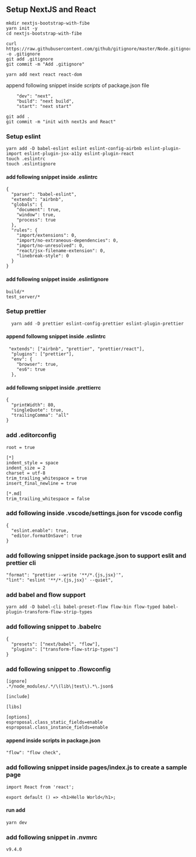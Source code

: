 ## Setup NextJS and React

```
mkdir nextjs-bootstrap-with-fibe
yarn init -y
cd nextjs-bootstrap-with-fibe
```

```
curl https://raw.githubusercontent.com/github/gitignore/master/Node.gitignore -o .gitignore
git add .gitignore
git commit -m "Add .gitignore"
```

```
yarn add next react react-dom
```

append following snippet inside _scripts_ of package.json file

```
    "dev": "next",
    "build": "next build",
    "start": "next start"
```

```
git add .
git commit -m "init with nextJs and React"
```

### Setup eslint

```
yarn add -D babel-eslint eslint eslint-config-airbnb eslint-plugin-import eslint-plugin-jsx-a11y eslint-plugin-react
touch .eslintrc
touch .eslintignore
```

#### add following snippet inside .eslintrc

```
{
  "parser": "babel-eslint",
  "extends": "airbnb",
  "globals": {
    "document": true,
    "window": true,
    "process": true
  },
  "rules": {
    "import/extensions": 0,
    "import/no-extraneous-dependencies": 0,
    "import/no-unresolved": 0,
    "react/jsx-filename-extension": 0,
    "linebreak-style": 0
  }
}
```

#### add following snippet inside .eslintignore

```
build/*
test_server/*
```

### Setup prettier

```
  yarn add -D prettier eslint-config-prettier eslint-plugin-prettier
```

#### append followng snippet inside .eslintrc

```
 "extends": ["airbnb", "prettier", "prettier/react"],
  "plugins": ["prettier"],
  "env": {
    "browser": true,
    "es6": true
  },
```

#### add followng snippet inside .prettierrc

```
{
  "printWidth": 80,
  "singleQuote": true,
  "trailingComma": "all"
}
```

### add .editorconfig

```
root = true

[*]
indent_style = space
indent_size = 2
charset = utf-8
trim_trailing_whitespace = true
insert_final_newline = true

[*.md]
trim_trailing_whitespace = false
```

### add following inside .vscode/settings.json for vscode config

```
{
  "eslint.enable": true,
  "editor.formatOnSave": true
}
```

### add following snippet inside package.json to support eslit and prettier cli

```
"format": "prettier --write '**/*.{js,jsx}'",
"lint": "eslint '**/*.{js,jsx}' --quiet",
```

### add babel and flow support

```
yarn add -D babel-cli babel-preset-flow flow-bin flow-typed babel-plugin-transform-flow-strip-types
```

### add following snippet to .babelrc

```
{
  "presets": ["next/babel", "flow"],
  "plugins": ["transform-flow-strip-types"]
}
```

### add following snippet to .flowconfig

```
[ignore]
.*/node_modules/.*/\(lib\|test\).*\.json$

[include]

[libs]

[options]
esproposal.class_static_fields=enable
esproposal.class_instance_fields=enable
```

#### append inside scripts in package.json

```
"flow": "flow check",
```

### add following snippet inside pages/index.js to create a sample page

```
import React from 'react';

export default () => <h1>Hello World</h1>;
```

#### run add

```
yarn dev
```

### add following snippet in .nvmrc

```
v9.4.0
```
